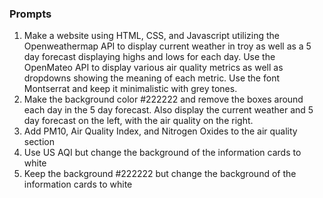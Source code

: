 ### Prompts

1.  Make a website using HTML, CSS, and Javascript utilizing the Openweathermap API to display current weather in troy as well as a 5 day forecast displaying highs and lows for each day. Use the OpenMateo API to display various air quality metrics as well as dropdowns showing the meaning of each metric. Use the font Montserrat and keep it minimalistic with grey tones.
2.  Make the background color #222222 and remove the boxes around each day in the 5 day forecast. Also display the current weather and 5 day forecast on the left, with the air quality on the right.
3.  Add PM10, Air Quality Index, and Nitrogen Oxides to the air quality section
4.  Use US AQI but change the background of the information cards to white
5.  Keep the background #222222 but change the background of the information cards to white
